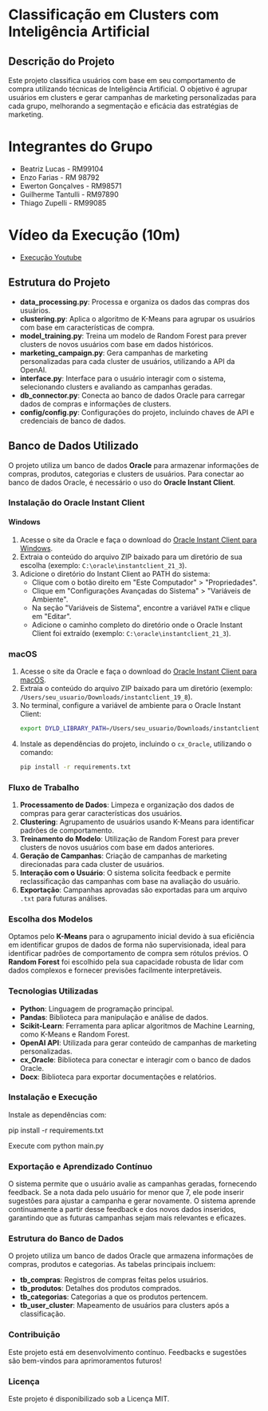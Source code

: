 # Classificação em Clusters com Inteligência Artificial

## Descrição do Projeto

Este projeto classifica usuários com base em seu comportamento de compra utilizando técnicas de Inteligência Artificial. O objetivo é agrupar usuários em clusters e gerar campanhas de marketing personalizadas para cada grupo, melhorando a segmentação e eficácia das estratégias de marketing.

# Integrantes do Grupo
- Beatriz Lucas - RM99104
- Enzo Farias - RM 98792
- Ewerton Gonçalves - RM98571
- Guilherme Tantulli - RM97890
- Thiago Zupelli - RM99085

# Vídeo da Execução (10m)
- [Execução Youtube](https://www.youtube.com/watch?v=jWPxPyv_M1A "Execução Youtube")

## Estrutura do Projeto

- **data_processing.py**: Processa e organiza os dados das compras dos usuários.
- **clustering.py**: Aplica o algoritmo de K-Means para agrupar os usuários com base em características de compra.
- **model_training.py**: Treina um modelo de Random Forest para prever clusters de novos usuários com base em dados históricos.
- **marketing_campaign.py**: Gera campanhas de marketing personalizadas para cada cluster de usuários, utilizando a API da OpenAI.
- **interface.py**: Interface para o usuário interagir com o sistema, selecionando clusters e avaliando as campanhas geradas.
- **db_connector.py**: Conecta ao banco de dados Oracle para carregar dados de compras e informações de clusters.
- **config/config.py**: Configurações do projeto, incluindo chaves de API e credenciais de banco de dados.

## Banco de Dados Utilizado

O projeto utiliza um banco de dados **Oracle** para armazenar informações de compras, produtos, categorias e clusters de usuários. Para conectar ao banco de dados Oracle, é necessário o uso do **Oracle Instant Client**.

### Instalação do Oracle Instant Client

#### Windows

1. Acesse o site da Oracle e faça o download do [Oracle Instant Client para Windows](https://www.oracle.com/database/technologies/instant-client/downloads.html).
2. Extraia o conteúdo do arquivo ZIP baixado para um diretório de sua escolha (exemplo: `C:\oracle\instantclient_21_3`).
3. Adicione o diretório do Instant Client ao PATH do sistema:
   - Clique com o botão direito em "Este Computador" > "Propriedades".
   - Clique em "Configurações Avançadas do Sistema" > "Variáveis de Ambiente".
   - Na seção "Variáveis de Sistema", encontre a variável `PATH` e clique em "Editar".
   - Adicione o caminho completo do diretório onde o Oracle Instant Client foi extraído (exemplo: `C:\oracle\instantclient_21_3`).

### macOS

1. Acesse o site da Oracle e faça o download do [Oracle Instant Client para macOS](https://www.oracle.com/database/technologies/instant-client/downloads.html).
2. Extraia o conteúdo do arquivo ZIP baixado para um diretório (exemplo: `/Users/seu_usuario/Downloads/instantclient_19_8`).
3. No terminal, configure a variável de ambiente para o Oracle Instant Client:
   ```bash
   export DYLD_LIBRARY_PATH=/Users/seu_usuario/Downloads/instantclient_19_8:$DYLD_LIBRARY_PATH

4. Instale as dependências do projeto, incluindo o `cx_Oracle`, utilizando o comando:
   ```bash
   pip install -r requirements.txt

### Fluxo de Trabalho

1. **Processamento de Dados**: Limpeza e organização dos dados de compras para gerar características dos usuários.
2. **Clustering**: Agrupamento de usuários usando K-Means para identificar padrões de comportamento.
3. **Treinamento do Modelo**: Utilização de Random Forest para prever clusters de novos usuários com base em dados anteriores.
4. **Geração de Campanhas**: Criação de campanhas de marketing direcionadas para cada cluster de usuários.
5. **Interação com o Usuário**: O sistema solicita feedback e permite reclassificação das campanhas com base na avaliação do usuário.
6. **Exportação**: Campanhas aprovadas são exportadas para um arquivo `.txt` para futuras análises.

### Escolha dos Modelos

Optamos pelo **K-Means** para o agrupamento inicial devido à sua eficiência em identificar grupos de dados de forma não supervisionada, ideal para identificar padrões de comportamento de compra sem rótulos prévios. O **Random Forest** foi escolhido pela sua capacidade robusta de lidar com dados complexos e fornecer previsões facilmente interpretáveis.

### Tecnologias Utilizadas

- **Python**: Linguagem de programação principal.
- **Pandas**: Biblioteca para manipulação e análise de dados.
- **Scikit-Learn**: Ferramenta para aplicar algoritmos de Machine Learning, como K-Means e Random Forest.
- **OpenAI API**: Utilizada para gerar conteúdo de campanhas de marketing personalizadas.
- **cx_Oracle**: Biblioteca para conectar e interagir com o banco de dados Oracle.
- **Docx**: Biblioteca para exportar documentações e relatórios.

### Instalação e Execução

Instale as dependências com:

pip install -r requirements.txt

Execute com python main.py

### Exportação e Aprendizado Contínuo

O sistema permite que o usuário avalie as campanhas geradas, fornecendo feedback. Se a nota dada pelo usuário for menor que 7, ele pode inserir sugestões para ajustar a campanha e gerar novamente. O sistema aprende continuamente a partir desse feedback e dos novos dados inseridos, garantindo que as futuras campanhas sejam mais relevantes e eficazes.

### Estrutura do Banco de Dados

O projeto utiliza um banco de dados Oracle que armazena informações de compras, produtos e categorias. As tabelas principais incluem:

- **tb_compras**: Registros de compras feitas pelos usuários.
- **tb_produtos**: Detalhes dos produtos comprados.
- **tb_categorias**: Categorias a que os produtos pertencem.
- **tb_user_cluster**: Mapeamento de usuários para clusters após a classificação.

### Contribuição

Este projeto está em desenvolvimento contínuo. Feedbacks e sugestões são bem-vindos para aprimoramentos futuros!

### Licença

Este projeto é disponibilizado sob a Licença MIT.
